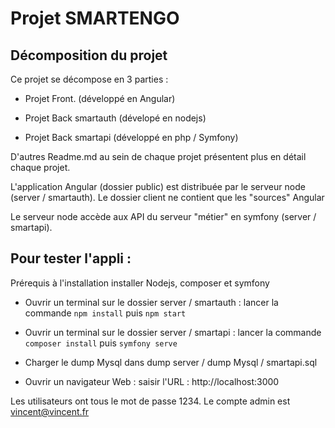 # Projet SMARTENGO

## Décomposition du projet

Ce projet se décompose en 3 parties :

- Projet Front. (développé en Angular)

- Projet Back smartauth (dévelopé en nodejs)

- Projet Back smartapi (développé en php / Symfony)

D'autres Readme.md au sein de chaque projet présentent plus en détail chaque projet.


L'application Angular (dossier public) est distribuée par le serveur node (server / smartauth).
Le dossier client ne contient que les "sources" Angular

Le serveur node accède aux API du serveur "métier" en symfony (server / smartapi).



## Pour tester l'appli :

Prérequis à l'installation 
installer Nodejs, composer et symfony

- Ouvrir un terminal sur le dossier server / smartauth : lancer la commande
  ``npm install`` puis ``npm start``
  

- Ouvrir un terminal sur le dossier server / smartapi : lancer la commande 
  ``composer install`` puis ``symfony serve``


- Charger le dump Mysql dans dump server / dump Mysql / smartapi.sql


- Ouvrir un navigateur Web :
saisir l'URL :
http://localhost:3000

Les utilisateurs ont tous le mot de passe 1234.
Le compte admin est vincent@vincent.fr







